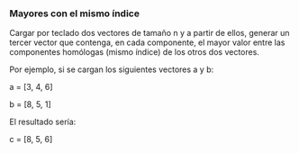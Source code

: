 ### Mayores con el mismo índice
Cargar por teclado dos vectores de tamaño n y a partir de ellos, generar un tercer vector que contenga, en cada componente, el mayor valor entre las componentes homólogas (mismo índice) de los otros dos vectores.

Por ejemplo, si se cargan los siguientes vectores a y b:

a = [3, 4, 6]

b = [8, 5, 1]

El resultado sería:

c = [8, 5, 6]
